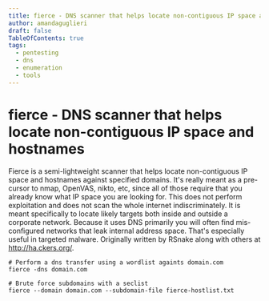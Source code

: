 ```yaml
---
title: fierce - DNS scanner that helps locate non-contiguous IP space and hostnames
author: amandaguglieri
draft: false
TableOfContents: true
tags:
  - pentesting
  - dns
  - enumeration
  - tools
---
```


# fierce - DNS scanner that helps locate non-contiguous IP space and hostnames

Fierce is a semi-lightweight scanner that helps locate non-contiguous IP space and hostnames against specified domains.  It's  really  meant  as  a pre-cursor to nmap, OpenVAS, nikto, etc, since all of those require that you already know what IP space you are looking for.  This does not perform exploitation and does not scan the whole internet indiscriminately. It is  meant  specifically to  locate likely targets both inside and outside a corporate network.  Because it uses DNS primarily you will often find mis-configured networks that leak internal address space. That's especially useful in targeted malware. Originally  written  by  RSnake along with others at http://ha.ckers.org/. 

```
# Perform a dns transfer using a wordlist againts domain.com
fierce -dns domain.com 

# Brute force subdomains with a seclist
fierce --domain domain.com --subdomain-file fierce-hostlist.txt
```

